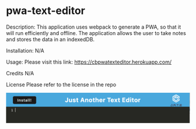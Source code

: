 # pwa-text-editor

Description: This application uses webpack to generate a PWA, so that it will run efficiently and offline. The application allows the user to take notes and stores the data in an indexedDB.


Installation: N/A

Usage: Please visit this link: https://cbpwatexteditor.herokuapp.com/

Credits N/A

License Please refer to the license in the repo

![Picture of webpage](/assets/pwatexteditorpic.png)

